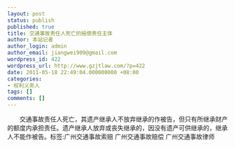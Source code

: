 ```yaml
---
layout: post
status: publish
published: true
title: 交通事故责任人死亡的赔偿责任主体
author: 本站记者
author_login: admin
author_email: jiangwei909@gmail.com
wordpress_id: 422
wordpress_url: http://www.gzjtlaw.com/?p=422
date: 2011-05-18 22:49:04.000000000 +08:00
categories:
- 权利义务人
tags: []
comments: []
---
```

　　交通事故责任人死亡，其遗产继承人不放弃继承的作被告，但只有所继承财产的额度内承担责任。遗产继承人放弃或丧失继承的，因没有遗产可供继承的，继承人不能作被告。标签:广州交通事故索赔 广州交通事故赔偿 广州交通事故律师
